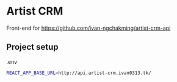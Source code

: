 # Artist CRM

Front-end for https://github.com/ivan-ngchakming/artist-crm-api

## Project setup

.env

```bash
REACT_APP_BASE_URL=http://api.artist-crm.ivan0313.tk/
```
